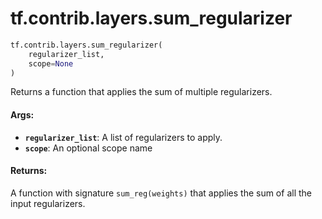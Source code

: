 <div itemscope itemtype="http://developers.google.com/ReferenceObject">
<meta itemprop="name" content="tf.contrib.layers.sum_regularizer" />
<meta itemprop="path" content="Stable" />
</div>

# tf.contrib.layers.sum_regularizer

``` python
tf.contrib.layers.sum_regularizer(
    regularizer_list,
    scope=None
)
```

Returns a function that applies the sum of multiple regularizers.

#### Args:

* <b>`regularizer_list`</b>: A list of regularizers to apply.
* <b>`scope`</b>: An optional scope name


#### Returns:

A function with signature `sum_reg(weights)` that applies the
sum of all the input regularizers.